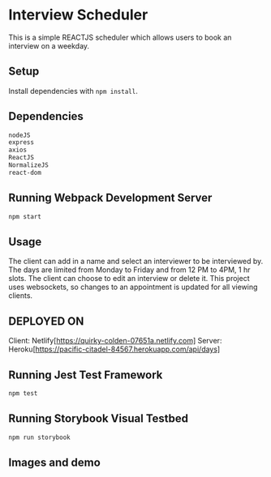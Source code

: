 # Interview Scheduler

This is a simple REACTJS scheduler which allows users to book an interview on a weekday.

## Setup

Install dependencies with `npm install`.

## Dependencies

```sh
nodeJS
express
axios
ReactJS
NormalizeJS
react-dom
```

## Running Webpack Development Server

```sh
npm start
```
## Usage

The client can add in a name and select an interviewer to be interviewed by. The days are limited from Monday to Friday and from 12 PM to 4PM, 1 hr slots.
The client can choose to edit an interview or delete it. This project uses websockets, so changes to an appointment is updated for all viewing clients.

## DEPLOYED ON

Client: Netlify[https://quirky-colden-07651a.netlify.com]
Server: Heroku[https://pacific-citadel-84567.herokuapp.com/api/days]

## Running Jest Test Framework

```sh
npm test
```

## Running Storybook Visual Testbed

```sh
npm run storybook
```

## Images and demo

